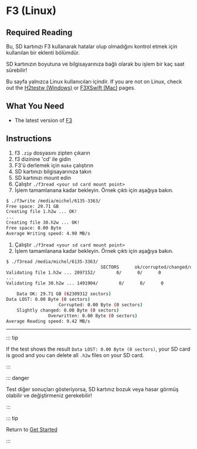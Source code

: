 # F3 (Linux)

## Required Reading

Bu, SD kartınızı F3 kullanarak hatalar olup olmadığını kontrol etmek için kullanılan bir eklenti bölümdür.

SD kartınızın boyutuna ve bilgisayarınıza bağlı olarak bu işlem bir kaç saat sürebilir!

Bu sayfa yalnızca Linux kullanıcıları içindir. If you are not on Linux, check out the [H2testw (Windows)](h2testw-\(windows\)) or [F3XSwift (Mac)](f3xswift-\(mac\)) pages.

## What You Need

- The latest version of [F3](https://github.com/AltraMayor/f3/releases/tag/v8.0)

## Instructions

1. f3 `.zip` dosyasını zipten çıkarın
2. f3 dizinine 'cd' ile gidin
3. F3'ü derlemek için `make` çalıştırın
4. SD kartınızı bilgisayarınıza takın
5. SD kartınızı mount edin
6. Çalıştır `./f3read <your sd card mount point>`
7. İşlem tamamlanana kadar bekleyin. Örnek çıktı için aşağıya bakın.

```bash
$ ./f3write /media/michel/6135-3363/
Free space: 29.71 GB
Creating file 1.h2w ... OK!
...
Creating file 30.h2w ... OK!
Free space: 0.00 Byte
Average Writing speed: 4.90 MB/s
```

1. Çalıştır `./f3read <your sd card mount point>`
2. İşlem tamamlanana kadar bekleyin. Örnek çıktı için aşağıya bakın.

```bash
$ ./f3read /media/michel/6135-3363/
									SECTORS      ok/corrupted/changed/overwritten
Validating file 1.h2w ... 2097152/        0/      0/      0
...
Validating file 30.h2w ... 1491904/        0/      0/      0

	Data OK: 29.71 GB (62309312 sectors)
Data LOST: 0.00 Byte (0 sectors)
					Corrupted: 0.00 Byte (0 sectors)
	Slightly changed: 0.00 Byte (0 sectors)
				Overwritten: 0.00 Byte (0 sectors)
Average Reading speed: 9.42 MB/s
```

___

::: tip

If the test shows the result `Data LOST: 0.00 Byte (0 sectors)`, your SD card is good and you can delete all `.h2w` files on your SD card.

:::

::: danger

Test diğer sonuçları gösteriyorsa, SD kartınız bozuk veya hasar görmüş olabilir ve değiştirmeniz gerekebilir!

:::

::: tip

Return to [Get Started](get-started)

:::
